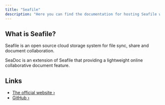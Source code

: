 ```yaml
---
title: "Seafile"
description: "Here you can find the documentation for hosting Seafile with Coolify."
---
```


<ZoomableImage src="/docs/images/services/seafile-logo.webp" />


## What is Seafile?
Seafile is an open source cloud storage system for file sync, share and document collaboration. 

SeaDoc is an extension of Seafile that providing a lightweight online collaborative document feature.


## Links

- [The official website ›](https://www.seafile.com/en/home/?utm_source=coolify.io)
- [GitHub ›](https://github.com/haiwen/seafile?utm_source=coolify.io)